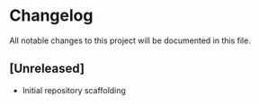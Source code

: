 # Changelog

All notable changes to this project will be documented in this file.

## [Unreleased]
- Initial repository scaffolding

